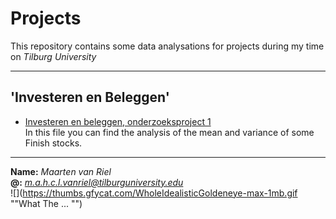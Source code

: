 # Projects
This repository contains some data analysations for projects during my time on *Tilburg University*  
___
'Investeren en Beleggen'
---
* [Investeren en beleggen, onderzoeksproject 1](https://github.com/u220869/Projects/blob/master/Investeren%20en%20Beleggen%2C%20project.ipynb "onderzoeksproject 1")  
In this file you can find the analysis of the mean and variance of some Finish stocks.
___

**Name:** *Maarten van Riel*  
**@:** *m.a.h.c.l.vanriel@tilburguniversity.edu*  
![](https://thumbs.gfycat.com/WholeIdealisticGoldeneye-max-1mb.gif ""What The ... "")
